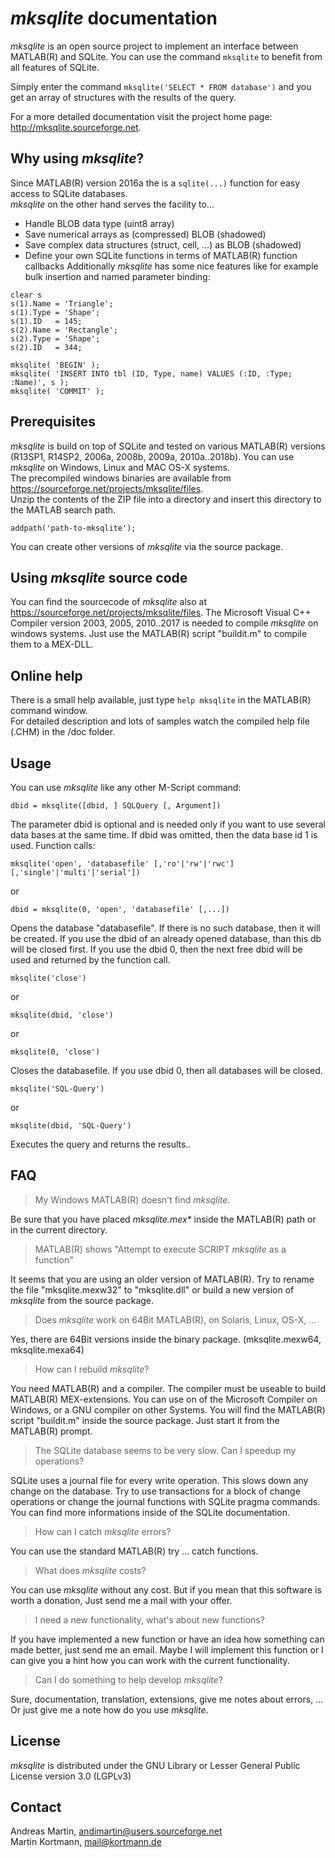 # *mksqlite* documentation
*mksqlite* is an open source project to implement an interface between MATLAB(R) and SQLite.
You can use the command `mksqlite` to benefit from all features of SQLite.  

Simply enter the command `mksqlite('SELECT * FROM database')` and you get an array of structures with the results of the query.

For a more detailed documentation visit the project home page: http://mksqlite.sourceforge.net.

## Why using *mksqlite*?
Since MATLAB(R) version 2016a the is a `sqlite(...)` function for easy access to SQLite databases.  
*mksqlite* on the other hand serves the facility to...
* Handle BLOB data type (uint8 array)
* Save numerical arrays as (compressed) BLOB (shadowed)
* Save complex data structures (struct, cell, ...) as BLOB (shadowed)
* Define your own SQLite functions in terms of MATLAB(R) function callbacks
Additionally *mksqlite* has some nice features like for example bulk insertion and named parameter binding:
```
clear s
s(1).Name = 'Triangle';
s(1).Type = 'Shape';
s(1).ID   = 145;
s(2).Name = 'Rectangle';
s(2).Type = 'Shape';
s(2).ID   = 344;

mksqlite( 'BEGIN' );
mksqlite( 'INSERT INTO tbl (ID, Type, name) VALUES (:ID, :Type; :Name)', s );
mksqlite( 'COMMIT' );
```
## Prerequisites
*mksqlite* is build on top of SQLite and tested on various MATLAB(R) versions (R13SP1, R14SP2, 2006a, 2008b, 2009a, 2010a..2018b).
You can use *mksqlite* on Windows, Linux and MAC OS-X systems.  
The precompiled windows binaries are available from https://sourceforge.net/projects/mksqlite/files.  
Unzip the contents of the ZIP file into a directory and insert this directory to the MATLAB search path.
```
addpath('path-to-mksqlite');
```
You can create other versions of *mksqlite* via the source package.
## Using *mksqlite* source code
You can find the sourcecode of *mksqlite* also at https://sourceforge.net/projects/mksqlite/files.
The Microsoft Visual C++ Compiler version 2003, 2005, 2010..2017 is needed to compile *mksqlite* on windows systems.
Just use the MATLAB(R) script "buildit.m" to compile them to a MEX-DLL.
## Online help
There is a small help available, just type `help mksqlite` in the MATLAB(R) command window.  
For detailed description and lots of samples watch the compiled help file (.CHM) in the /doc folder.
## Usage
You can use *mksqlite* like any other M-Script command:
```
dbid = mksqlite([dbid, ] SQLQuery [, Argument])
```
The parameter dbid is optional and is needed only if you want
to use several data bases at the same time. If dbid was omitted,
then the data base id 1 is used. 
Function calls:
```
mksqlite('open', 'databasefile' [,'ro'|'rw'|'rwc'] [,'single'|'multi'|'serial'])
```
or
```
dbid = mksqlite(0, 'open', 'databasefile' [,...])
```
Opens the database "databasefile". If there is no such database, then it will
be created. 
If you use the dbid of an already opened database, than this db will be
closed first. If you use the dbid 0, then the next free dbid will be
used and returned by the function call.
```
mksqlite('close')
```
or
```
mksqlite(dbid, 'close')
```
or
```
mksqlite(0, 'close')
```
Closes the databasefile. If you use dbid 0, then all databases will be closed.
```
mksqlite('SQL-Query')
```
or
```
mksqlite(dbid, 'SQL-Query')
```
Executes the query and returns the results..
## FAQ
> My Windows MATLAB(R) doesn't find *mksqlite*.

Be sure that you have placed _mksqlite.mex*_ inside the MATLAB(R) path
or in the current directory.
> MATLAB(R) shows "Attempt to execute SCRIPT *mksqlite* as a function"

It seems that you are using an older version of MATLAB(R).
Try to rename the file "mksqlite.mexw32" to "mksqlite.dll"
or build a new version of *mksqlite* from the source package.
> Does *mksqlite* work on 64Bit MATLAB(R), on Solaris, Linux, OS-X, ...

Yes, there are 64Bit versions inside the binary package.
(mksqlite.mexw64, mksqlite.mexa64)
> How can I rebuild *mksqlite*?

You need MATLAB(R) and a compiler. The compiler must be useable to build
MATLAB(R) MEX-extensions. You can use on of the Microsoft Compiler
on Windows, or a GNU compiler on other Systems.
You will find the MATLAB(R) script "buildit.m" inside the source package. Just
start it from the MATLAB(R) prompt.
> The SQLite database seems to be very slow. Can I speedup my operations?

SQLite uses a journal file for every write operation. This slows down any
change on the database. Try to use transactions for a block of change operations
or change the journal functions with SQLite pragma commands.
You can find more informations inside of the SQLite documentation.
> How can I catch *mksqlite* errors?

You can use the standard MATLAB(R) try ... catch functions.
> What does *mksqlite* costs?

You can use *mksqlite* without any cost.
But if you mean that this software is worth a donation,
Just send me a mail with your offer.
> I need a new functionality, what's about new functions?

If you have implemented a new function or have an idea how something can
made better, just send me an email. Maybe I will implement this function
or I can give you a hint how you can work with the current functionality.
> Can I do something to help develop *mksqlite*?

Sure, documentation, translation, extensions, give me notes about errors, ...
Or just give me a note how do you use *mksqlite*.
## License
*mksqlite* is distributed under the GNU Library or Lesser General Public License version 3.0 (LGPLv3) 
## Contact
Andreas Martin, andimartin@users.sourceforge.net  
Martin Kortmann, mail@kortmann.de
